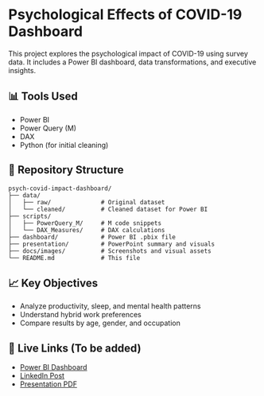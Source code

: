 # Psychological Effects of COVID-19 Dashboard

This project explores the psychological impact of COVID-19 using survey data. It includes a Power BI dashboard, data transformations, and executive insights.

## 📊 Tools Used
- Power BI
- Power Query (M)
- DAX
- Python (for initial cleaning)

## 📁 Repository Structure
```
psych-covid-impact-dashboard/
├── data/
│   ├── raw/              # Original dataset
│   └── cleaned/          # Cleaned dataset for Power BI
├── scripts/
│   ├── PowerQuery_M/     # M code snippets
│   └── DAX_Measures/     # DAX calculations
├── dashboard/            # Power BI .pbix file
├── presentation/         # PowerPoint summary and visuals
├── docs/images/          # Screenshots and visual assets
└── README.md             # This file
```

## 📈 Key Objectives
- Analyze productivity, sleep, and mental health patterns
- Understand hybrid work preferences
- Compare results by age, gender, and occupation

## 🔗 Live Links (To be added)
- [Power BI Dashboard]()
- [LinkedIn Post]()
- [Presentation PDF]()
